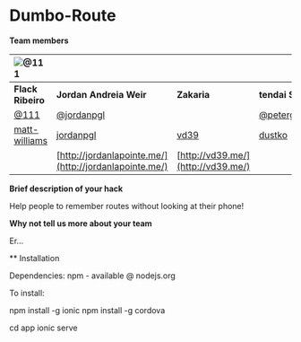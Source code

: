 # Dumbo-Route

**Team members**

| ![@111](https://avatars2.githubusercontent.com/u/1999968?v=3&s=100) | | | |
| :--- | :--- | :--- | :--- |
| **Flack Ribeiro** | **Jordan Andreia Weir** | **Zakaria** | **tendai Shamu** |
| [@111](https://twitter.com/maffydub) | [@jordanpgl](https://twitter.com/jordanpgl) | | [@petergordon](https://twitter.com/petergordon) |
| [matt-williams](https://github.com/matt-williams) | [jordanpgl](https://github.com/jordanpgl) | [vd39](https://github.com/vd39) | [dustko](https://github.com/dustko) |
| | [http://jordanlapointe.me/](http://jordanlapointe.me/) | [http://vd39.me/](http://vd39.me/) | |

**Brief description of your hack**

Help people to remember routes without looking at their phone!

**Why not tell us more about your team**

Er...


** Installation

Dependencies:
npm - available @ nodejs.org

To install:

npm install -g ionic
npm install -g cordova

cd app
ionic serve
